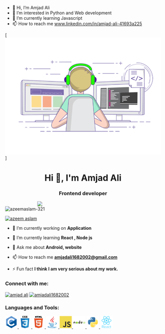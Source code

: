 - 👋 Hi, I’m Amjad Ali
- 👀 I’m interested in Python and Web development
- 🌱 I’m currently learning Javascript
- 📫 How to reach me www.linkedin.com/in/amjad-ali-41693a225

[![MasterHead](https://raw.githubusercontent.com/devSouvik/devSouvik/master/gif3.gif)]

<h1 align="center">Hi 👋, I'm Amjad Ali</h1>
<h3 align="center">Frontend developer </h3>
<img align="right" width="400" src="https://cdn.videoplasty.com/animation/chill-coding-programming-lo-fi-animation-stock-animation-21874-1280x720.jpg?1607096344">

<p align="left"> <img src="https://komarev.com/ghpvc/?username=azeemaslam-321&label=Profile%20views&color=0e75b6&style=flat" alt="azeemaslam-321" /> </p>

<p align="left"> <a href="https://twitter.com/azeem aslam" target="blank"><img src="https://img.shields.io/twitter/follow/azeem aslam?logo=twitter&style=for-the-badge" alt="azeem aslam" /></a> </p>

- 🔭 I’m currently working on **Application**

- 🌱 I’m currently learning **React , Node js**

- 💬 Ask me about **Android, website**

- 📫 How to reach me **amjadali1682002@gmail.com**

- ⚡ Fun fact **I think I am very serious about my work.**

<h3 align="left">Connect with me:</h3>
<p align="left">
<a href="#" target="blank"><img align="center" src="https://raw.githubusercontent.com/rahuldkjain/github-profile-readme-generator/master/src/images/icons/Social/twitter.svg" alt="amjad ali" height="30" width="40" /></a>
<a href="https://instagram.com/amjadali1682002?igshid=ZDdkNTZiNTM=" target="blank"><img align="center" src="https://raw.githubusercontent.com/rahuldkjain/github-profile-readme-generator/master/src/images/icons/Social/instagram.svg" alt="amjadali1682002" height="30" width="40" /></a>
</p>

<h3 align="left">Languages and Tools:</h3>
<p align="left"> <a href="https://www.cprogramming.com/" target="_blank" rel="noreferrer"> <img src="https://raw.githubusercontent.com/devicons/devicon/master/icons/c/c-original.svg" alt="c" width="40" height="40"/> </a> <a href="https://www.w3schools.com/css/" target="_blank" rel="noreferrer"> <img src="https://raw.githubusercontent.com/devicons/devicon/master/icons/css3/css3-original-wordmark.svg" alt="css3" width="40" height="40"/> </a> <a href="https://www.w3.org/html/" target="_blank" rel="noreferrer"> <img src="https://raw.githubusercontent.com/devicons/devicon/master/icons/html5/html5-original-wordmark.svg" alt="html5" width="40" height="40"/> </a> <a href="https://www.java.com" target="_blank" rel="noreferrer"> <img src="https://raw.githubusercontent.com/devicons/devicon/master/icons/java/java-original.svg" alt="java" width="40" height="40"/> </a> <a href="https://developer.mozilla.org/en-US/docs/Web/JavaScript" target="_blank" rel="noreferrer"> <img src="https://raw.githubusercontent.com/devicons/devicon/master/icons/javascript/javascript-original.svg" alt="javascript" width="40" height="40"/> </a> <a href="https://nodejs.org" target="_blank" rel="noreferrer"> <img src="https://raw.githubusercontent.com/devicons/devicon/master/icons/nodejs/nodejs-original-wordmark.svg" alt="nodejs" width="40" height="40"/> </a> <a href="https://www.python.org" target="_blank" rel="noreferrer"> <img src="https://raw.githubusercontent.com/devicons/devicon/master/icons/python/python-original.svg" alt="python" width="40" height="40"/> </a> <a href="https://reactjs.org/" target="_blank" rel="noreferrer"> <img src="https://raw.githubusercontent.com/devicons/devicon/master/icons/react/react-original-wordmark.svg" alt="react" width="40" height="40"/> </a> </p>





<!---
Amjadali168/Amjadali168 is a ✨ special ✨ repository because its `README.md` (this file) appears on your GitHub profile.
You can click the Preview link to take a look at your changes.
--->

